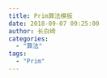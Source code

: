 ```yaml
---
title: Prim算法模板
date: 2018-09-07 09:25:00
author: 长白崎
categories:
  - "算法"
tags:
  - "Prim"
---
```


